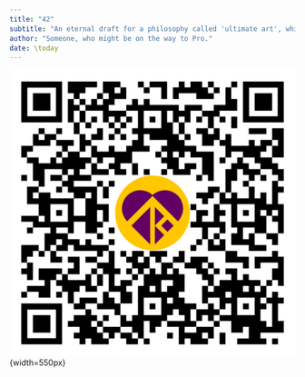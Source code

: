 ```yaml
---
title: "42"
subtitle: "An eternal draft for a philosophy called 'ultimate art', which might be an effort to reverse engineer world peace through the cultivation of a consensus on the definition of love without resorting to metaphysics."
author: "Someone, who might be on the way to Pro."
date: \today
---  
```

![](../resources/qr_code_latest_releases.png){width=550px}   
